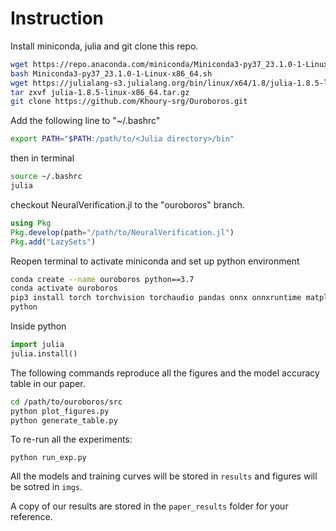 # Instruction

Install miniconda, julia and git clone this repo.
```bash
wget https://repo.anaconda.com/miniconda/Miniconda3-py37_23.1.0-1-Linux-x86_64.sh
bash Miniconda3-py37_23.1.0-1-Linux-x86_64.sh
wget https://julialang-s3.julialang.org/bin/linux/x64/1.8/julia-1.8.5-linux-x86_64.tar.gz
tar zxvf julia-1.8.5-linux-x86_64.tar.gz
git clone https://github.com/Khoury-srg/Ouroboros.git
```

Add the following line to "~/.bashrc"
```bash
export PATH="$PATH:/path/to/<Julia directory>/bin" 
```
then in terminal
```bash
source ~/.bashrc
julia
```
checkout NeuralVerification.jl to the "ouroboros" branch.
```julia
using Pkg
Pkg.develop(path="/path/to/NeuralVerification.jl")
Pkg.add("LazySets")
```

Reopen terminal to activate miniconda and set up python environment
```bash
conda create --name ouroboros python==3.7
conda activate ouroboros
pip3 install torch torchvision torchaudio pandas onnx onnxruntime matplotlib annoy julia ipykernel
python
```
Inside python
```python
import julia
julia.install()
```

The following commands reproduce all the figures and the model accuracy table in our paper.
```bash
cd /path/to/ouroboros/src
python plot_figures.py
python generate_table.py
```
To re-run all the experiments:
```
python run_exp.py
```
All the models and training curves will be stored in `results` and figures will be sotred in `imgs`.

A copy of our results are stored in the `paper_results` folder for your reference.